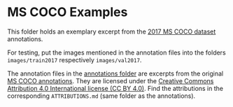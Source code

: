 MS COCO Examples
================

This folder holds an exemplary excerpt from the
[2017 MS COCO dataset](https://cocodataset.org/) annotations.

For testing, put the images mentioned in the annotation files into the folders
``images/train2017`` respectively ``images/val2017``.  

The annotation files in the [annotations folder](./annotations) are excerpts from the original [MS COCO annotations](https://cocodataset.org/#download).
They are licensed under the [Creative Commons Attribution 4.0 International license (CC BY 4.0)](https://creativecommons.org/licenses/by/4.0/).
Find the attributions in the corresponding ``ATTRIBUTIONS.md`` (same folder as the annotations).
